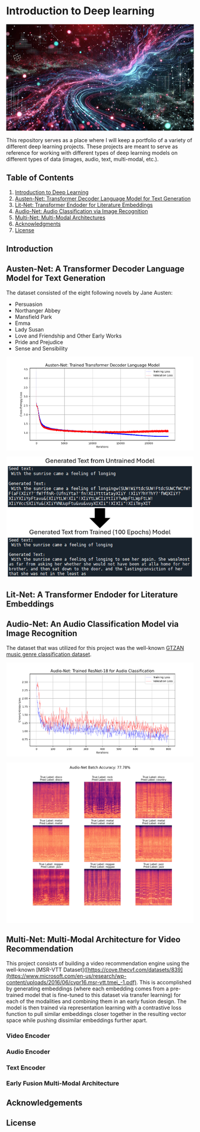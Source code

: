 # Introduction to Deep learning

![](img1.PNG)

This repository serves as a place where I will keep a portfolio of a variety of different deep learning projects. These projects are meant to serve as reference for working with different types of deep learning models on different types of data (images, audio, text, multi-modal, etc.).

## Table of Contents
1. [Introduction to Deep Learning](#intro)
2. [Austen-Net: Transformer Decoder Language Model for Text Generation](#austen-net)
3. [Lit-Net: Transformer Endoder for Literature Embeddings](#lit-net)
4. [Audio-Net: Audio Classification via Image Recognition](#audio-net)
5. [Multi-Net: Multi-Modal Architectures](#multi-net)
6. [Acknowledgments](#acknowledgments)
7. [License](#license)

## Introduction



## Austen-Net: A Transformer Decoder Language Model for Text Generation

The dataset consisted of the eight following novels by Jane Austen:
- Persuasion
- Northanger Abbey
- Mansfield Park
- Emma
- Lady Susan
- Love and Friendship and Other Early Works
- Pride and Prejudice
- Sense and Sensibility

![](Figures/Austen-Net_Figures/Austen-Net_Training.png)

![](Figures/Austen-Net_Figures/Generated_Text.PNG)



## Lit-Net: A Transformer Endoder for Literature Embeddings



## Audio-Net: An Audio Classification Model via Image Recognition

The dataset that was utilized for this project was the well-known [GTZAN music genre classification dataset](https://www.kaggle.com/datasets/andradaolteanu/gtzan-dataset-music-genre-classification?resource=download).

![](Figures/Audio-Net_Figures/Audio-Net_Training.png)

![](Figures/Audio-Net_Figures/Audio-Net_Batch_Accuracy.png)



## Multi-Net: Multi-Modal Architecture for Video Recommendation
This project consists of building a video recommendation engine using the well-known [MSR-VTT Dataset]([https://cove.thecvf.com/datasets/839](https://www.microsoft.com/en-us/research/wp-content/uploads/2016/06/cvpr16.msr-vtt.tmei_-1.pdf). This is accomplished by generating embeddings (where each embedding comes from a pre-trained model that is fine-tuned to this dataset via transfer learning) for each of the modalities and combining them in an early fusion design. The model is then trained via representation learning with a contrastive loss function to pull similar embeddings closer together in the resulting vector space while pushing dissimilar embeddings further apart.

### Video Encoder


### Audio Encoder


### Text Encoder


### Early Fusion Multi-Modal Architecture



## Acknowledgements



## License







